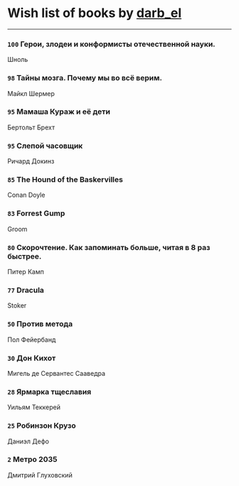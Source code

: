 # Wish list of books by [darb_el](http://vk.com/id184135339)
---

### `100` Герои, злодеи и конформисты отечественной науки.
Шноль

### `98` Тайны мозга. Почему мы во всё верим.
Майкл Шермер

### `95` Мамаша Кураж и её дети
Бертольт Брехт

### `95` Слепой часовщик
Ричард Докинз

### `85` The Hound of the Baskervilles
Conan Doyle

### `83` Forrest Gump
Groom

### `80` Скорочтение. Как запоминать больше, читая в 8 раз быстрее.
Питер Камп

### `77` Dracula
Stoker

### `50` Против метода
Пол Фейербанд

### `30` Дон Кихот
Мигель де Сервантес Сааведра

### `28` Ярмарка тщеславия
Уильям Теккерей

### `25` Робинзон Крузо
Даниэл Дефо

### `2` Метро 2035
Дмитрий Глуховский

